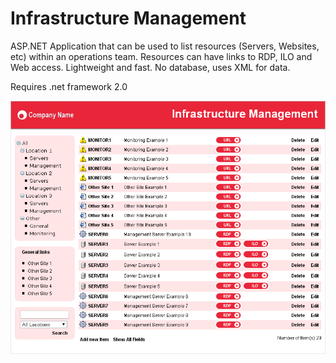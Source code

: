 ﻿# Infrastructure Management

ASP.NET Application that can be used to list resources (Servers, Websites, etc) within an operations team. Resources can have links to RDP, ILO and Web access. Lightweight and fast. No database, uses XML for data.

Requires .net framework 2.0

![Alt text](/screenshot01.png?raw=true "Screen Shot")